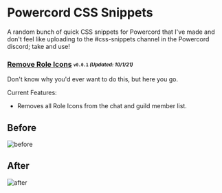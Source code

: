 # Powercord CSS Snippets
A random bunch of quick CSS snippets for Powercord that I've made and don't feel like uploading to the #css-snippets channel in the Powercord discord; take and use!

### [Remove Role Icons](/Remove-Role-Icons.css) <sub><sup>`v0.0.1` *(Updated: 10/1/21)*</sup></sub>
Don't know why you'd ever want to do this, but here you go.

Current Features:
- Removes all Role Icons from the chat and guild member list.

## Before
![before](https://i.imgur.com/yY2Vc4v.png)

## After
![after](https://i.imgur.com/wKzwyQt.png)
